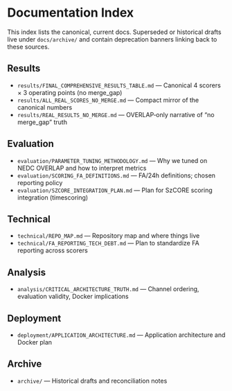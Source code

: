 # Documentation Index

This index lists the canonical, current docs. Superseded or historical drafts live under `docs/archive/` and contain deprecation banners linking back to these sources.

## Results
- `results/FINAL_COMPREHENSIVE_RESULTS_TABLE.md` — Canonical 4 scorers × 3 operating points (no merge_gap)
- `results/ALL_REAL_SCORES_NO_MERGE.md` — Compact mirror of the canonical numbers
- `results/REAL_RESULTS_NO_MERGE.md` — OVERLAP‑only narrative of “no merge_gap” truth

## Evaluation
- `evaluation/PARAMETER_TUNING_METHODOLOGY.md` — Why we tuned on NEDC OVERLAP and how to interpret metrics
- `evaluation/SCORING_FA_DEFINITIONS.md` — FA/24h definitions; chosen reporting policy
- `evaluation/SZCORE_INTEGRATION_PLAN.md` — Plan for SzCORE scoring integration (timescoring)

## Technical
- `technical/REPO_MAP.md` — Repository map and where things live
- `technical/FA_REPORTING_TECH_DEBT.md` — Plan to standardize FA reporting across scorers

## Analysis
- `analysis/CRITICAL_ARCHITECTURE_TRUTH.md` — Channel ordering, evaluation validity, Docker implications

## Deployment
- `deployment/APPLICATION_ARCHITECTURE.md` — Application architecture and Docker plan

## Archive
- `archive/` — Historical drafts and reconciliation notes
